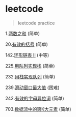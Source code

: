 # leetcode
> leetcode practice

1.[两数之和](./Two_Sum.py) (简单)

20.[有效的括号](./Valid_Parentheses.py) (简单)

142.[环形链表 II](./Linked_List_Cycle_II.py) (中等)

225.[用队列实现栈](./Implement_Stack_using_Queues.py) (简单)

232.[用栈实现队列](./Implement_Queue_using_Stacks.py) (简单)

239.[滑动窗口最大值](./Sliding_Window_Maximum.py) (困难)

242.[有效的字母异位词](./Valid_Anagram.py) (简单)

703.[数据流中的第K大元素](./Kth_Largest_Element_in_a_Stream.py) (简单)